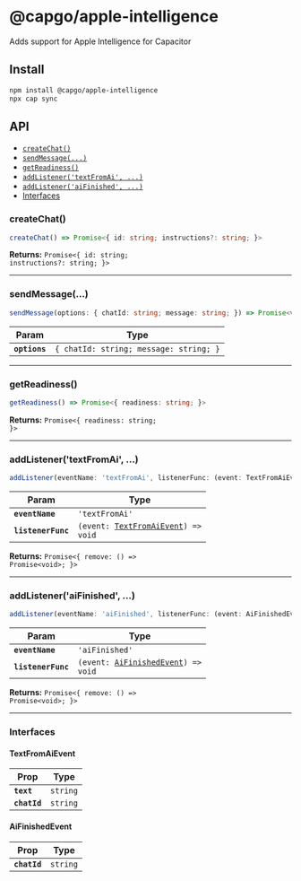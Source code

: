 # @capgo/apple-intelligence

Adds support for Apple Intelligence for Capacitor

## Install

```bash
npm install @capgo/apple-intelligence
npx cap sync
```

## API

<docgen-index>

* [`createChat()`](#createchat)
* [`sendMessage(...)`](#sendmessage)
* [`getReadiness()`](#getreadiness)
* [`addListener('textFromAi', ...)`](#addlistenertextfromai-)
* [`addListener('aiFinished', ...)`](#addlisteneraifinished-)
* [Interfaces](#interfaces)

</docgen-index>

<docgen-api>
<!--Update the source file JSDoc comments and rerun docgen to update the docs below-->

### createChat()

```typescript
createChat() => Promise<{ id: string; instructions?: string; }>
```

**Returns:** <code>Promise&lt;{ id: string; instructions?: string; }&gt;</code>

--------------------


### sendMessage(...)

```typescript
sendMessage(options: { chatId: string; message: string; }) => Promise<void>
```

| Param         | Type                                              |
| ------------- | ------------------------------------------------- |
| **`options`** | <code>{ chatId: string; message: string; }</code> |

--------------------


### getReadiness()

```typescript
getReadiness() => Promise<{ readiness: string; }>
```

**Returns:** <code>Promise&lt;{ readiness: string; }&gt;</code>

--------------------


### addListener('textFromAi', ...)

```typescript
addListener(eventName: 'textFromAi', listenerFunc: (event: TextFromAiEvent) => void) => Promise<{ remove: () => Promise<void>; }>
```

| Param              | Type                                                                            |
| ------------------ | ------------------------------------------------------------------------------- |
| **`eventName`**    | <code>'textFromAi'</code>                                                       |
| **`listenerFunc`** | <code>(event: <a href="#textfromaievent">TextFromAiEvent</a>) =&gt; void</code> |

**Returns:** <code>Promise&lt;{ remove: () =&gt; Promise&lt;void&gt;; }&gt;</code>

--------------------


### addListener('aiFinished', ...)

```typescript
addListener(eventName: 'aiFinished', listenerFunc: (event: AiFinishedEvent) => void) => Promise<{ remove: () => Promise<void>; }>
```

| Param              | Type                                                                            |
| ------------------ | ------------------------------------------------------------------------------- |
| **`eventName`**    | <code>'aiFinished'</code>                                                       |
| **`listenerFunc`** | <code>(event: <a href="#aifinishedevent">AiFinishedEvent</a>) =&gt; void</code> |

**Returns:** <code>Promise&lt;{ remove: () =&gt; Promise&lt;void&gt;; }&gt;</code>

--------------------


### Interfaces


#### TextFromAiEvent

| Prop         | Type                |
| ------------ | ------------------- |
| **`text`**   | <code>string</code> |
| **`chatId`** | <code>string</code> |


#### AiFinishedEvent

| Prop         | Type                |
| ------------ | ------------------- |
| **`chatId`** | <code>string</code> |

</docgen-api>
